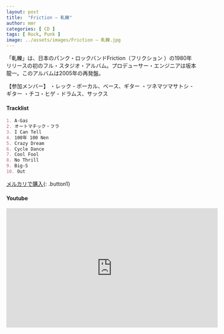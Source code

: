 ```yaml
---
layout: post
title:  "Friction – 軋轢"
author: mmr
categories: [ CD ]
tags: [ Rock, Punk ]
image: ../assets/images/Friction – 軋轢.jpg
---
```


「軋轢」は、日本のパンク・ロックバンドFriction（フリクション ）の1980年リリースの初のフル・スタジオ・アルバム。プロデューサー・エンジニアは坂本龍一。このアルバムは2005年の再発盤。

【参加メンバー】
・レック - ボーカル、ベース、ギター
・ツネマツマサトシ - ギター
・チコ・ヒゲ - ドラムス、サックス

#### Tracklist
```md
1. A-Gas
2. オートマチック・フラ 
3. I Can Tell
4. 100年 100 Nen
5. Crazy Dream
6. Cycle Dance
7. Cool Fool
8. No Thrill
9. Big-S
10. Out
```

[メルカリで購入](https://jp.mercari.com/item/m28248906619?afid=6142608987){: .button1}

#### Youtube
<iframe width="560" height="315" src="https://www.youtube.com/embed/CCiVZYQpJr0?si=wHKuU_ZjheqoXyHR" title="YouTube video player" frameborder="0" allow="accelerometer; autoplay; clipboard-write; encrypted-media; gyroscope; picture-in-picture; web-share" referrerpolicy="strict-origin-when-cross-origin" allowfullscreen></iframe>